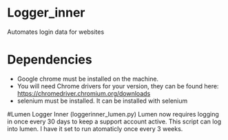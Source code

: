 # Logger_inner
Automates login data for websites

# Dependencies
* Google chrome must be installed on the machine.
* You will need Chrome drivers for your version, they can be found here: https://chromedriver.chromium.org/downloads
* selenium must be installed. It can be installed with selenium

#Lumen Logger Inner (loggerinner_lumen.py)
Lumen now requires logging in once every 30 days to keep a support account active. This script can log into lumen. I have it set to run atomaticly once every 3 weeks.
